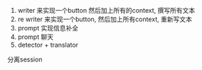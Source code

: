 
1. writer 来实现一个button 然后加上所有的context, 撰写所有文本
2. re writer 来实现一个button, 然后加上所有context, 重新写文本
2. prompt 实现信息补全
3. prompt 聊天
4. detector +  translator

分离session
